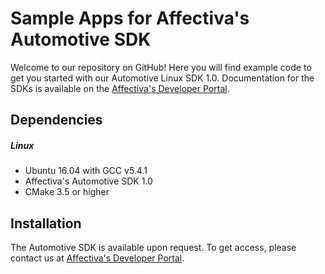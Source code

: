 # Sample Apps for Affectiva's Automotive SDK

Welcome to our repository on GitHub! Here you will find example code to get you started with our Automotive Linux SDK 1.0. Documentation for the SDKs is available on the <a href=https://auto.affectiva.com/>Affectiva's Developer Portal</a>.

Dependencies
------------

##### Linux
- Ubuntu 16.04 with GCC v5.4.1
- Affectiva's Automotive SDK 1.0
- CMake 3.5 or higher

Installation
------------

The Automotive SDK is available upon request. To get access, please contact us at <a href=https://auto.affectiva.com/>Affectiva's Developer Portal</a>.
